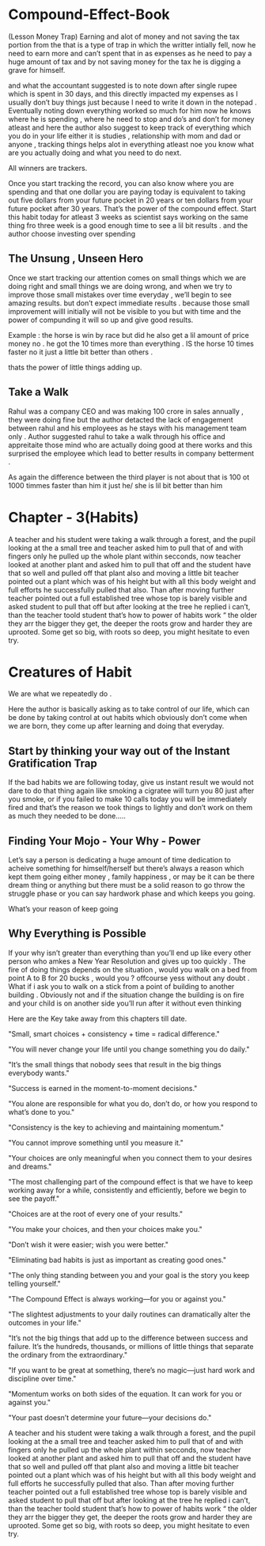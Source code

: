 # Compound-Effect-Book
(Lesson Money Trap)
Earning and alot of money and not saving the tax portion from the that is a type of trap in which the writter intially fell, now he need to earn more and can’t spent that in as expenses as he need to pay a huge amount of tax and by not saving money for the tax he is digging a grave for himself.

and what the accountant suggested is to note down after single rupee which is spent in 30 days, and this directly impacted my expenses as I usually don’t buy things just because I need to write it down in the notepad . Eventually noting down everything worked so much for him now he knows where he is spending , where he need to stop and do’s and don’t for money atleast and here the author also suggest to keep track of everything which you do in your life either it is studies , relationship with mom and dad or anyone , tracking things helps alot in everything atleast noe you know what are you actually doing and what you need to do next.

All winners are trackers.

Once you start tracking the record, you can also know where you are spending and that one dollar you are paying today is equivalent to taking out five dollars from your future pocket in 20 years or ten dollars from your future pocket after 30 years. That’s the power of the compound effect. Start this habit today for atleast 3 weeks as scientist says working on the same thing fro three week is a good enough time to see a lil bit results . and the author choose investing over spending 

## The Unsung , Unseen Hero

Once we start tracking our attention comes on small things which we are doing right and small things we are doing wrong, and when we try to improve those small mistakes over time everyday , we’ll begin to see amazing results. but don’t expect immediate results .  because those small improvement willl initially will not be visible to you but with time and the power of compunding it will so up and give good results.

Example : the horse is win by race but did he also get a lil amount of price money no . he got the 10 times more than everything . IS the horse 10 times faster no it just a little bit better than others .

thats the power of little things adding up. 

## Take a Walk

Rahul was a company CEO and was making 100 crore in sales annually , they were doing fine but the author detacted the lack of engagement between rahul and his employees as he stays with his management team only . Author suggested rahul to take a walk through his office and appreitaite those mind who are actually doing good at there works and this surprised the employee which lead to better results in company betterment . 

As again the difference between the third player is not about that is 100 ot 1000 timmes faster than him it just he/ she is lil bit better than him

# Chapter - 3(Habits)

A teacher and his student were taking a walk through a forest, and the pupil looking at the a small tree and teacher asked him to pull that of and with fingers only he pulled up the whole plant within secconds, now teacher looked at another plant and asked him to pull that off and the student have that so well and pulled off that plant also and moving a little bit teacher pointed out a plant which was of his height but with all this body weight and full efforts he successfully pulled that also. Than after moving further teacher pointed out a full established tree whose top is barely visible and asked student to pull that off but after looking at the tree he replied i can’t, than the teacher toold student that’s how to power of habits work “ the older they arr the bigger they get, the deeper the roots grow and harder they are uprooted. Some get so big, with roots so deep, you might hesitate to even try.

# Creatures of Habit

We are what we repeatedly do .

Here the author is basically asking as to take control of our life, which can be done by taking control at out habits which obviously don’t come when we are born, they come up after learning and doing that everyday.

## Start by thinking your way out of the Instant Gratification Trap

If the bad habits we are following today, give us instant result we would not dare to do that thing again like smoking a cigratee will turn you 80 just after you smoke,  or if you failed to make 10 calls today you will be immediately fired and that’s the reason we took things to lightly and don’t work on them as much they needed to be done…..

## Finding Your Mojo - Your Why - Power

Let’s say a person is dedicating a huge amount of time dedication to acheive something for himself/herself but there’s always a reason which kept them going either money , family happiness , or may be it can be there dream thing or anything but there must be a solid reason to go throw the struggle phase or you can say hardwork phase and which keeps you going. 

What’s your reason of keep going

## Why Everything is Possible

If your why isn’t greater than everything than you’ll end up like every other person who amkes a New Year Resolution and gives up too quickly . The fire of doing things depends on the situation , would you walk on a bed from point A to B for 20 bucks , would you ? offcourse yess without any doubt . What if i ask you to walk on a stick from a point of building to another building . Obviously not and if the situation change the building is on fire and your child is on another side you’ll run after it without even thinking

Here are the Key take away from this chapters till date.

"Small, smart choices + consistency + time = radical difference."

"You will never change your life until you change something you do daily."

"It’s the small things that nobody sees that result in the big things everybody wants."

"Success is earned in the moment-to-moment decisions."

"You alone are responsible for what you do, don’t do, or how you respond to what’s done to you."

"Consistency is the key to achieving and maintaining momentum."

"You cannot improve something until you measure it."

"Your choices are only meaningful when you connect them to your desires and dreams."

"The most challenging part of the compound effect is that we have to keep working away for a while, consistently and efficiently, before we begin to see the payoff."

"Choices are at the root of every one of your results."

"You make your choices, and then your choices make you."

"Don’t wish it were easier; wish you were better."

"Eliminating bad habits is just as important as creating good ones."

"The only thing standing between you and your goal is the story you keep telling yourself."

"The Compound Effect is always working—for you or against you."

"The slightest adjustments to your daily routines can dramatically alter the outcomes in your life."

"It’s not the big things that add up to the difference between success and failure. It’s the hundreds, thousands, or millions of little things that separate the ordinary from the extraordinary."

"If you want to be great at something, there’s no magic—just hard work and discipline over time."

"Momentum works on both sides of the equation. It can work for you or against you."

"Your past doesn’t determine your future—your decisions do."

A teacher and his student were taking a walk through a forest, and the pupil looking at the a small tree and teacher asked him to pull that of and with fingers only he pulled up the whole plant within secconds, now teacher looked at another plant and asked him to pull that off and the student have that so well and pulled off that plant also and moving a little bit teacher pointed out a plant which was of his height but with all this body weight and full efforts he successfully pulled that also. Than after moving further teacher pointed out a full established tree whose top is barely visible and asked student to pull that off but after looking at the tree he replied i can’t, than the teacher toold student that’s how to power of habits work “ the older they arr the bigger they get, the deeper the roots grow and harder they are uprooted. Some get so big, with roots so deep, you might hesitate to even try.
